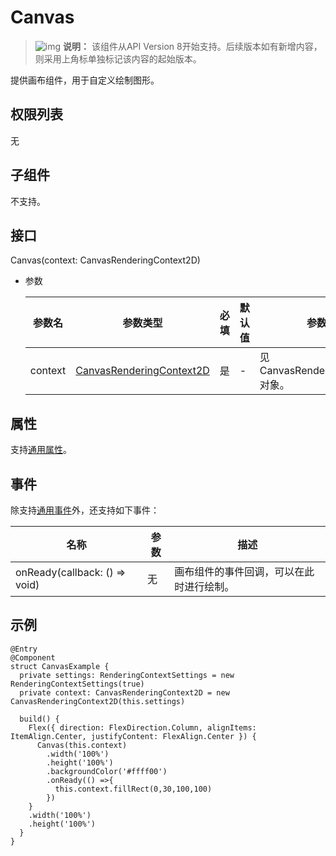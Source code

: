 #  Canvas

> ![img](https://gitee.com/openharmony/docs/raw/master/zh-cn/application-dev/public_sys-resources/icon-note.gif) **说明：** 该组件从API Version 8开始支持。后续版本如有新增内容，则采用上角标单独标记该内容的起始版本。

提供画布组件，用于自定义绘制图形。

## 权限列表

无

## 子组件

不支持。

## 接口

Canvas(context: CanvasRenderingContext2D)

- 参数

  | 参数名  | 参数类型                                                   | 必填 | 默认值 | 参数描述                         |
  | ------- | ---------------------------------------------------------- | ---- | ------ | -------------------------------- |
  | context | [CanvasRenderingContext2D](ts-canvasrenderingcontext2d.md) | 是   | -      | 见CanvasRenderingContext2D对象。 |

## 属性

支持[通用属性](ts-universal-attributes.md)。

## 事件

除支持[通用事件](ts-universal-events.md)外，还支持如下事件：

| 名称                          | 参数 | 描述                                     |
| ----------------------------- | ---- | ---------------------------------------- |
| onReady(callback: () => void) | 无   | 画布组件的事件回调，可以在此时进行绘制。 |

## 示例

```
@Entry
@Component
struct CanvasExample {
  private settings: RenderingContextSettings = new RenderingContextSettings(true)
  private context: CanvasRenderingContext2D = new CanvasRenderingContext2D(this.settings)

  build() {
    Flex({ direction: FlexDirection.Column, alignItems: ItemAlign.Center, justifyContent: FlexAlign.Center }) {
      Canvas(this.context)
        .width('100%')
        .height('100%')
        .backgroundColor('#ffff00')
        .onReady(() =>{
          this.context.fillRect(0,30,100,100)
        })
    }
    .width('100%')
    .height('100%')
  }
}
```
